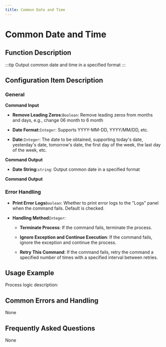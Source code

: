 ```yaml
---
title: Common Date and Time
---
```


# Common Date and Time

## Function Description

:::tip 
Output common date and time in a specified format
:::

## Configuration Item Description

### General

**Command Input**

- **Remove Leading Zeros:**`Boolean`: Remove leading zeros from months and days, e.g., change 06 month to 6 month

- **Date Format:**`Integer`: Supports YYYY-MM-DD, YYYY/MM/DD, etc.

- **Date:**`Integer`: The date to be obtained, supporting today's date, yesterday's date, tomorrow's date, the first day of the week, the last day of the week, etc.


**Command Output**

- **Date String:**`string`: Output common date in a specified format


**Command Output**

### Error Handling

- **Print Error Logs**`Boolean`: Whether to print error logs to the "Logs" panel when the command fails. Default is checked. 

- **Handling Method**`Integer`:

    - **Terminate Process**: If the command fails, terminate the process.

    - **Ignore Exception and Continue Execution**: If the command fails, ignore the exception and continue the process.

    - **Retry This Command**: If the command fails, retry the command a specified number of times with a specified interval between retries.

## Usage Example

Process logic description:

## Common Errors and Handling

None

## Frequently Asked Questions

None

